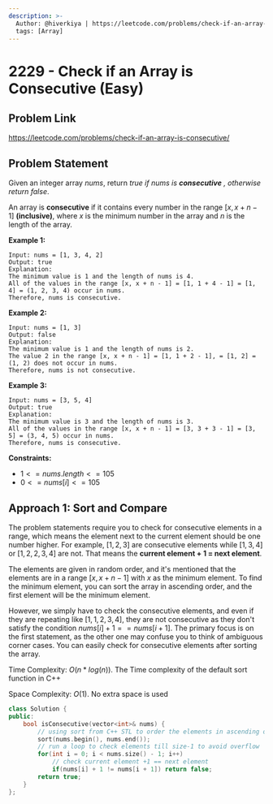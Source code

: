 ```yaml
---
description: >-
  Author: @hiverkiya | https://leetcode.com/problems/check-if-an-array-is-consecutive/
  tags: [Array]
---
```


# 2229 - Check if an Array is Consecutive (Easy)

## Problem Link

https://leetcode.com/problems/check-if-an-array-is-consecutive/

## Problem Statement

Given an integer array $nums$, return $true$ _if_ $nums$ _is_ **_consecutive_** _, otherwise return_ $false$.

An array is **consecutive** if it contains every number in the range $[x, x + n - 1]$ **(inclusive)**, where $x$ is the minimum number in the array and $n$ is the length of the array.

**Example 1:**

```
Input: nums = [1, 3, 4, 2]
Output: true
Explanation:
The minimum value is 1 and the length of nums is 4.
All of the values in the range [x, x + n - 1] = [1, 1 + 4 - 1] = [1, 4] = (1, 2, 3, 4) occur in nums.
Therefore, nums is consecutive.
```

**Example 2:**

```
Input: nums = [1, 3]
Output: false
Explanation:
The minimum value is 1 and the length of nums is 2.
The value 2 in the range [x, x + n - 1] = [1, 1 + 2 - 1], = [1, 2] = (1, 2) does not occur in nums.
Therefore, nums is not consecutive.
```
**Example 3:**
```
Input: nums = [3, 5, 4]
Output: true
Explanation:
The minimum value is 3 and the length of nums is 3.
All of the values in the range [x, x + n - 1] = [3, 3 + 3 - 1] = [3, 5] = (3, 4, 5) occur in nums.
Therefore, nums is consecutive.
```

**Constraints:**

- $1 <= nums.length <= 105$
- $0 <= nums[i] <= 105$

## Approach 1: Sort and Compare

The problem statements require you to check for consecutive elements in a range, which means the element next to the current element should be one number higher. For example, $[1 , 2 , 3]$ are consecutive elements while $[1, 3, 4]$ or $[1, 2, 2, 3, 4]$ are not. That means the **current element + 1 = next element**.

The elements are given in random order, and it's mentioned that the elements are in a range $[x , x + n - 1]$ with $x$ as the minimum element. To find the minimum element, you can sort the array in ascending order, and the first element will be the minimum element.

However, we simply have to check the consecutive elements, and even if they are repeating like $[1, 1, 2, 3, 4]$, they are not consecutive as they don't satisfy the condition $nums[i] + 1 == nums[i + 1]$. The primary focus is on the first statement, as the other one may confuse you to think of ambiguous corner cases. You can easily check for consecutive elements after sorting the array.



Time Complexity: $O(n*log(n))$. The Time complexity of the default sort function in C++

Space Complexity: $O(1)$. No extra space is used

<Tabs>
<TabItem value="cpp" label="C++">
<SolutionAuthor name="@hiverkiya"/>

```cpp
class Solution {
public:
    bool isConsecutive(vector<int>& nums) {
        // using sort from C++ STL to order the elements in ascending order 
        sort(nums.begin(), nums.end());
        // run a loop to check elements till size-1 to avoid overflow
        for(int i = 0; i < nums.size() - 1; i++)
            // check current element +1 == next element
            if(nums[i] + 1 != nums[i + 1]) return false;
        return true;
    }
};
```

</TabItem>
</Tabs>
